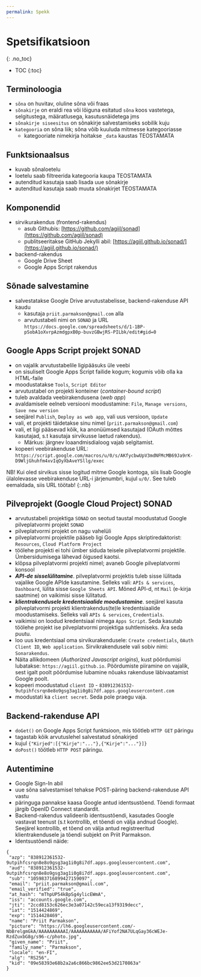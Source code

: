 ```yaml
---
permalink: Spekk
---
```


# Spetsifikatsioon
{: .no_toc}

- TOC
{:toc}

## Terminoloogia
- `sõna` on huvitav, oluline sõna või fraas
- `sõnakirje` on eraldi rea või lõiguna esitatud `sõna` koos vastetega, selgitustega, määratlusega, kasutusnäidetega jms
- `sõnakirje siseesitus` on sõnakirje salvestamiseks sobilik kuju
- `kategooria` on sõna liik; sõna võib kuuluda mitmesse kategooriasse
  - kategooriate nimekirja hoitakse `_data` kaustas TEOSTAMATA

## Funktsionaalsus
- kuvab sõnaloetelu
- loetelu saab filtreerida kategooria kaupa TEOSTAMATA
- autenditud kasutaja saab lisada uue sõnakirje
- autenditud kasutaja saab muuta sõnakirjet TEOSTAMATA

## Komponendid
- sirvikurakendus (frontend-rakendus)
  - asub Githubis: [https://github.com/agiil/sonad](https://github.com/agiil/sonad)
  - publitseeritakse GitHub Jekylli abil: [https://agiil.github.io/sonad/](https://agiil.github.io/sonad/)
- backend-rakendus
  - Google Drive Sheet
  - Google Apps Script rakendus

## Sõnade salvestamine
- salvestatakse Google Drive arvutustabelisse, backend-rakenduse API kaudu 
  - kasutaja `priit.parmakson@gmail.com` alla
  - arvutustabeli nimi on `SONAD` ja URL `https://docs.google.com/spreadsheets/d/1-1BP-pSobA1oXvrpAzmdgpxB0p-buvzGBwjRS-PILbk/edit#gid=0`

## Google Apps Script projekt SONAD
- on vajalik arvutustabelile ligipääsuks üle veebi
- on sisuliselt Google Apps Script failide kogum; kogumis võib olla ka HTML-faile
- moodustatakse `Tools`, `Script Editor`
- arvutustabel on projekti konteiner (_container-bound script_)
- tuleb avaldada veebirakendusena (_web app_)
- avaldamisele eelneb versiooni moodustamine: `File`, `Manage versions`, `Save new version`
- seejärel `Publish`, `Deploy as web app`, vali uus versioon, `Update`
- vali, et projekti täidetakse sinu nimel (`priit.parmakson@gmail.com`)
- vali, et ligi pääsevad kõik, ka anonüümsed kasutajad (OAuth mõttes kasutajad, s.t kasutaja sirvikusse laetud rakendus).
  - Märkus: järgnev loaandmisdialoog vajab selgitamist.
- kopeeri veebirakenduse URL: `https://script.google.com/macros/u/0/s/AKfycbwUpV3mdNFMcMB69Ja9rK-D9WljGhuhfm4xvIqOyXbAveYSllg/exec`
  
NB! Kui oled sirvikus sisse logitud mitme Google kontoga, siis lisab Google ülalolevasse veebirakenduse URL-i järjenumbri, kujul `u/0/`. See tuleb eemaldada, siis URL töötab!
{:.nb}
 
## Pilveprojekt (Google Cloud Project) SONAD    
- arvutustabeli projektiga `SONAD` on seotud taustal moodustatud Google pilveplatvormi projekt `SONAD`
- pilveplatvormi projekt on nagu vahelüli
- pilveplatvormi projektile pääseb ligi Google Apps skriptiredaktorist: `Resources`, `Cloud Platform Project`
- töölehe projekti ei tohi ümber siduda teisele pilveplatvormi projektile. Ümbersidumisega lähevad õigused kaotsi.
- klõpsa pilveplatvormi projekti nimel; avaneb Google pilveplatvormi konsool
- ___API-de sisselülitamine___. pilveplatvormi projektis tuleb sisse lülitada vajalike Google APIde kasutamine. Selleks vali: `APIs & services`, `Dashboard`, 
lülita sisse `Google Sheets API`. Mõned API-d, nt `Mail` (e-kirja saatmine) on vaikimisi sisse lülitatud.
- ___klientrakendusele kredentsiaalide moodustamine___. seejärel kasuta pilveplatvormi projekti klientrakendus(te)le kredentsiaalide moodustamiseks. Selleks vali `APIs & services`, `Credentials`.
- vaikimisi on loodud kredentsiaal nimega `Apps Script`. Seda kasutab töölehe projekt ise pilveplatvormi projektiga suhtlemiseks. Ära seda puutu.
- loo uus kredentsiaal oma sirvikurakendusele: `Create credentials`, `OAuth Client ID`, `Web application`. Sirvikrakendusele vali sobiv nimi: `Sonarakendus`.
- Näita allikdomeen (_Authorized Javascript origins_), kust pöördumisi lubatakse:  `https://agiil.github.io`. Pöördumiste piiramine on vajalik, sest igalt poolt pöördumise lubamine nõuaks rakenduse läbivaatamist Google poolt.
- kopeeri moodustatud `client ID` - `838912361532-9utpihfcsrqn8e8o9gsg3ag1i0g8i7df.apps.googleusercontent.com`
- moodustati ka `client secret`. Seda pole praegu vaja.

## Backend-rakenduse API
 - `doGet()` on Google Apps Script funktsioon, mis töötleb `HTTP GET` päringu
  - tagastab kõik arvutuslehel salvestatud sõnakirjed
  - kujul `{"Kirjed":[{"Kirje":"..."},{"Kirje":"..."}]}`
- `doPost()` töötleb `HTTP POST` päringu.

## Autentimine
- Google Sign-In abil
- uue sõna salvestamisel tehakse POST-päring backend-rakenduse API vastu
- päringuga pannakse kaasa Google antud identsustõend. Tõendi formaat järgib OpenID Connect standardit.
- Backend-rakendus valideerib identsustõendi, kasutades Google vastavat teenust (s.t kontrollib, et tõendi on välja andnud Google). Seejärel kontrollib, et tõend on välja antud registreeritud klientrakendusele ja tõendi subjekt on Priit Parmakson.
- Identsustõendi näide:

````
{
 "azp": "838912361532-9utpihfcsrqn8e8o9gsg3ag1i0g8i7df.apps.googleusercontent.com",
 "aud": "838912361532-9utpihfcsrqn8e8o9gsg3ag1i0g8i7df.apps.googleusercontent.com",
 "sub": "105983716899427159097",
 "email": "priit.parmakson@gmail.com",
 "email_verified": "true",
 "at_hash": "mThpUP54kBpSg4ylicEWmA",
 "iss": "accounts.google.com",
 "jti": "2ccd8153c626ec3e3a07142c59eca13f9319decc",
 "iat": "1514424869",
 "exp": "1514428469",
 "name": "Priit Parmakson",
 "picture": "https://lh6.googleusercontent.com/-NbBrelgmGkA/AAAAAAAAAAI/AAAAAAAAAAA/AFiYof2NA7ULqGay36cWEJe-RzdZuxbG8g/s96-c/photo.jpg",
 "given_name": "Priit",
 "family_name": "Parmakson",
 "locale": "en-FI",
 "alg": "RS256",
 "kid": "09e58393e68b2a2a6c866bc9862ee53d2170863a"
}
````
